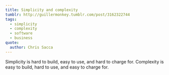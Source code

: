 ```yaml
---
title: Simplicity and complexity
tumblr: http://guillermonkey.tumblr.com/post/3162322744
tags:
  - simplicity
  - complexity
  - software
  - business
quote:
  author: Chris Sacca
---
```


Simplicity is hard to build, easy to use, and hard to charge for. Complexity is easy to build, hard to use, and easy to charge for.
